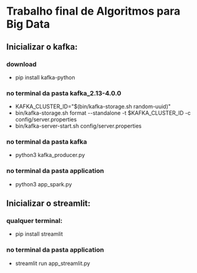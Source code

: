 # Trabalho final de Algoritmos para Big Data



## Inicializar o kafka:

### download

- pip install kafka-python

### no terminal da pasta kafka_2.13-4.0.0

- KAFKA_CLUSTER_ID="$(bin/kafka-storage.sh random-uuid)"
- bin/kafka-storage.sh format --standalone -t $KAFKA_CLUSTER_ID -c config/server.properties
- bin/kafka-server-start.sh config/server.properties

### no terminal da pasta kafka

- python3 kafka_producer.py

### no terminal da pasta application

- python3 app_spark.py


## Inicializar o streamlit:

### qualquer terminal:

- pip install streamlit

### no terminal da pasta application

- streamlit run app_streamlit.py